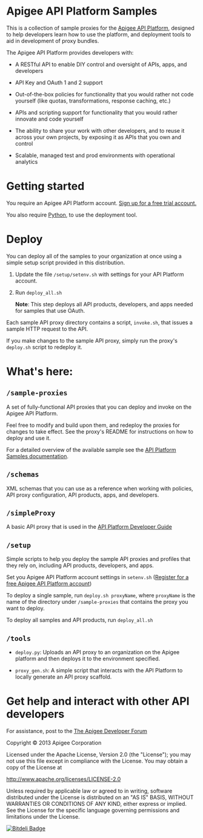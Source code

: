 # Apigee API Platform Samples

This is a collection of sample proxies for the [Apigee API Platform](http://apigee.com/about/enterprise), designed to help developers 
learn how to use the platform, and deployment tools to aid in development of proxy bundles.

The Apigee API Platform provides developers with:

* A RESTful API to enable DIY control and oversight of APIs, apps, and developers 

* API Key and OAuth 1 and 2 support

* Out-of-the-box policies for functionality that you would rather not code yourself (like quotas, transformations, response caching, etc.)

* APIs and scripting support for functionality that you would rather innovate and code yourself

* The ability to share your work with other developers, and to reuse it across your own projects, by exposing it as APIs that you own and control

* Scalable, managed test and prod environments with operational analytics

# Getting started

You require an Apigee API Platform account. [Sign up for a free trial account.](https://accounts.apigee.com/accounts/sign_up)

You also require [Python](http://python.org/getit/), to use the deployment tool.

# Deploy

You can deploy all of the samples to your organization at once using a simple setup script provided in this distribution.

1. Update the file `/setup/setenv.sh` with settings for your API Platform account.

2. Run `deploy_all.sh`

    **Note**: This step deploys all API products, developers, and apps needed for samples that use OAuth.

Each sample API proxy directory contains a script, `invoke.sh`, that issues a sample HTTP request to the API.

If you make changes to the sample API proxy, simply run the proxy's `deploy.sh` script to redeploy it.

# What's here:

## `/sample-proxies`

A set of fully-functional API proxies that you can deploy and invoke on the Apigee API Platform.

Feel free to modify and build upon them, and redeploy the proxies for changes to take effect. See the proxy's README for instructions on how to deploy and use it.

For a detailed overview of the available sample see the [API Platform Samples documentation](http://apigee.com/docs/enterprise/content/api-platform-samples).

## `/schemas`

XML schemas that you can  use as a reference when working with policies, API proxy configuration,
API products, apps, and developers.

## `/simpleProxy`

A basic API proxy that is used in the [API Platform Developer Guide](http://apigee.com/docs)

## `/setup`

Simple scripts to help you deploy the sample API proxies and profiles that they 
rely on, including API products, developers, and apps.

Set you Apigee API Platform account settings in `setenv.sh` ([Register for a free Apigee API Platform account](http://eneterprise.apigee.com/signup))

To deploy a single sample, run `deploy.sh proxyName`, where `proxyName` is the name of the directory under `/sample-proxies` that contains the proxy you want to deploy.

To deploy all samples and API products, run `deploy_all.sh`

## `/tools`

* `deploy.py`: Uploads an API proxy to an organization on the Apigee platform and then deploys it to the environment specified.

* `proxy_gen.sh`: A simple script that interacts with the API Platform to locally generate an API proxy scaffold.

# Get help and interact with other API developers

For assistance, post to the [The Apigee Developer Forum](http://support.apigee.com)

Copyright © 2013 Apigee Corporation

Licensed under the Apache License, Version 2.0 (the "License"); you may 
not use this file except in compliance with the License. You may obtain 
a copy of the License at

http://www.apache.org/licenses/LICENSE-2.0

Unless required by applicable law or agreed to in writing, software
distributed under the License is distributed on an "AS IS" BASIS,
WITHOUT WARRANTIES OR CONDITIONS OF ANY KIND, either express or implied.
See the License for the specific language governing permissions and
limitations under the License.


[![Bitdeli Badge](https://d2weczhvl823v0.cloudfront.net/YasuhideKato/api-platform-samples/trend.png)](https://bitdeli.com/free "Bitdeli Badge")

